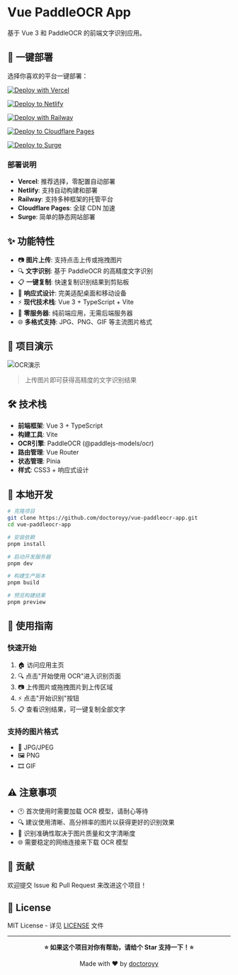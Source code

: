# Vue PaddleOCR App

基于 Vue 3 和 PaddleOCR 的前端文字识别应用。

## 🚀 一键部署

选择你喜欢的平台一键部署：

[![Deploy with Vercel](https://vercel.com/button)](https://vercel.com/new/clone?repository-url=https%3A%2F%2Fgithub.com%2Fdoctoroyy%2Fvue-paddleocr-app&project-name=vue-paddleocr-app&repository-name=vue-paddleocr-app)

[![Deploy to Netlify](https://www.netlify.com/img/deploy/button.svg)](https://app.netlify.com/start/deploy?repository=https://github.com/doctoroyy/vue-paddleocr-app)

[![Deploy with Railway](https://railway.app/button.svg)](https://railway.app/template/XmBj1Y?referralCode=doctoroyy)

[![Deploy to Cloudflare Pages](https://deploy.workers.cloudflare.com/button)](https://deploy.workers.cloudflare.com/?url=https://github.com/doctoroyy/vue-paddleocr-app)

[![Deploy to Surge](https://camo.githubusercontent.com/83b0e95b38892b49184e07ad572c94c8038323fb/68747470733a2f2f73757267652e73682f696d616765732f6c6f676f2d64617267652e737667)](https://surge.sh)

### 部署说明

- **Vercel**: 推荐选择，零配置自动部署
- **Netlify**: 支持自动构建和部署
- **Railway**: 支持多种框架的托管平台
- **Cloudflare Pages**: 全球 CDN 加速
- **Surge**: 简单的静态网站部署

## ✨ 功能特性

- 📷 **图片上传**: 支持点击上传或拖拽图片
- 🔍 **文字识别**: 基于 PaddleOCR 的高精度文字识别
- 📋 **一键复制**: 快速复制识别结果到剪贴板
- 📱 **响应式设计**: 完美适配桌面和移动设备
- ⚡ **现代技术栈**: Vue 3 + TypeScript + Vite
- 🚀 **零服务器**: 纯前端应用，无需后端服务器
- 🌐 **多格式支持**: JPG、PNG、GIF 等主流图片格式

## 📸 项目演示

![OCR演示](https://via.placeholder.com/800x400/42b883/ffffff?text=OCR+Demo)

> 上传图片即可获得高精度的文字识别结果

## 🛠️ 技术栈

- **前端框架**: Vue 3 + TypeScript
- **构建工具**: Vite
- **OCR引擎**: PaddleOCR (@paddlejs-models/ocr)
- **路由管理**: Vue Router
- **状态管理**: Pinia
- **样式**: CSS3 + 响应式设计

## 🚀 本地开发

```bash
# 克隆项目
git clone https://github.com/doctoroyy/vue-paddleocr-app.git
cd vue-paddleocr-app

# 安装依赖
pnpm install

# 启动开发服务器
pnpm dev

# 构建生产版本
pnpm build

# 预览构建结果
pnpm preview
```

## 📝 使用指南

### 快速开始
1. 🏠 访问应用主页
2. 🔍 点击"开始使用 OCR"进入识别页面
3. 📷 上传图片或拖拽图片到上传区域
4. ⚡ 点击"开始识别"按钮
5. 📋 查看识别结果，可一键复制全部文字

### 支持的图片格式
- 📸 JPG/JPEG
- 🖼️ PNG  
- 🎞️ GIF

## ⚠️ 注意事项

- 🕐 首次使用时需要加载 OCR 模型，请耐心等待
- 🔍 建议使用清晰、高分辨率的图片以获得更好的识别效果
- 📝 识别准确性取决于图片质量和文字清晰度
- 🌐 需要稳定的网络连接来下载 OCR 模型

## 🤝 贡献

欢迎提交 Issue 和 Pull Request 来改进这个项目！

## 📄 License

MIT License - 详见 [LICENSE](LICENSE) 文件

---

<div align="center">

**⭐ 如果这个项目对你有帮助，请给个 Star 支持一下！⭐**

Made with ❤️ by [doctoroyy](https://github.com/doctoroyy)

</div>